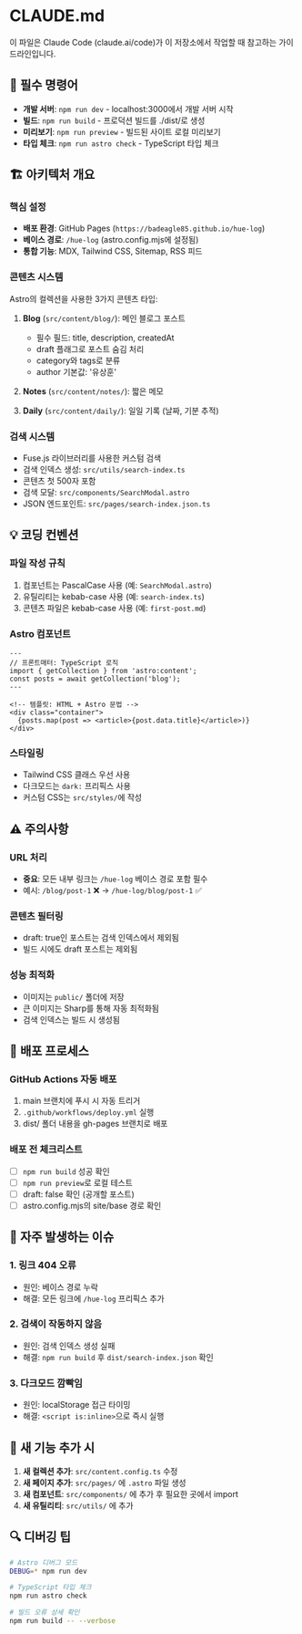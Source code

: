 # CLAUDE.md

이 파일은 Claude Code (claude.ai/code)가 이 저장소에서 작업할 때 참고하는 가이드라인입니다.

## 📌 필수 명령어

- **개발 서버**: `npm run dev` - localhost:3000에서 개발 서버 시작
- **빌드**: `npm run build` - 프로덕션 빌드를 ./dist/로 생성
- **미리보기**: `npm run preview` - 빌드된 사이트 로컬 미리보기
- **타입 체크**: `npm run astro check` - TypeScript 타입 체크

## 🏗️ 아키텍처 개요

### 핵심 설정
- **배포 환경**: GitHub Pages (`https://badeagle85.github.io/hue-log`)
- **베이스 경로**: `/hue-log` (astro.config.mjs에 설정됨)
- **통합 기능**: MDX, Tailwind CSS, Sitemap, RSS 피드

### 콘텐츠 시스템
Astro의 컬렉션을 사용한 3가지 콘텐츠 타입:

1. **Blog** (`src/content/blog/`): 메인 블로그 포스트
   - 필수 필드: title, description, createdAt
   - draft 플래그로 포스트 숨김 처리
   - category와 tags로 분류
   - author 기본값: '유상훈'

2. **Notes** (`src/content/notes/`): 짧은 메모
3. **Daily** (`src/content/daily/`): 일일 기록 (날짜, 기분 추적)

### 검색 시스템
- Fuse.js 라이브러리를 사용한 커스텀 검색
- 검색 인덱스 생성: `src/utils/search-index.ts`
- 콘텐츠 첫 500자 포함
- 검색 모달: `src/components/SearchModal.astro`
- JSON 엔드포인트: `src/pages/search-index.json.ts`

## 💡 코딩 컨벤션

### 파일 작성 규칙
1. 컴포넌트는 PascalCase 사용 (예: `SearchModal.astro`)
2. 유틸리티는 kebab-case 사용 (예: `search-index.ts`)
3. 콘텐츠 파일은 kebab-case 사용 (예: `first-post.md`)

### Astro 컴포넌트
```astro
---
// 프론트매터: TypeScript 로직
import { getCollection } from 'astro:content';
const posts = await getCollection('blog');
---

<!-- 템플릿: HTML + Astro 문법 -->
<div class="container">
  {posts.map(post => <article>{post.data.title}</article>)}
</div>
```

### 스타일링
- Tailwind CSS 클래스 우선 사용
- 다크모드는 `dark:` 프리픽스 사용
- 커스텀 CSS는 `src/styles/`에 작성

## ⚠️ 주의사항

### URL 처리
- **중요**: 모든 내부 링크는 `/hue-log` 베이스 경로 포함 필수
- 예시: `/blog/post-1` ❌ → `/hue-log/blog/post-1` ✅

### 콘텐츠 필터링
- draft: true인 포스트는 검색 인덱스에서 제외됨
- 빌드 시에도 draft 포스트는 제외됨

### 성능 최적화
- 이미지는 `public/` 폴더에 저장
- 큰 이미지는 Sharp를 통해 자동 최적화됨
- 검색 인덱스는 빌드 시 생성됨

## 🚀 배포 프로세스

### GitHub Actions 자동 배포
1. main 브랜치에 푸시 시 자동 트리거
2. `.github/workflows/deploy.yml` 실행
3. dist/ 폴더 내용을 gh-pages 브랜치로 배포

### 배포 전 체크리스트
- [ ] `npm run build` 성공 확인
- [ ] `npm run preview`로 로컬 테스트
- [ ] draft: false 확인 (공개할 포스트)
- [ ] astro.config.mjs의 site/base 경로 확인

## 🐛 자주 발생하는 이슈

### 1. 링크 404 오류
- 원인: 베이스 경로 누락
- 해결: 모든 링크에 `/hue-log` 프리픽스 추가

### 2. 검색이 작동하지 않음
- 원인: 검색 인덱스 생성 실패
- 해결: `npm run build` 후 `dist/search-index.json` 확인

### 3. 다크모드 깜빡임
- 원인: localStorage 접근 타이밍
- 해결: `<script is:inline>`으로 즉시 실행

## 📝 새 기능 추가 시

1. **새 컬렉션 추가**: `src/content.config.ts` 수정
2. **새 페이지 추가**: `src/pages/` 에 `.astro` 파일 생성
3. **새 컴포넌트**: `src/components/` 에 추가 후 필요한 곳에서 import
4. **새 유틸리티**: `src/utils/` 에 추가

## 🔍 디버깅 팁

```bash
# Astro 디버그 모드
DEBUG=* npm run dev

# TypeScript 타입 체크
npm run astro check

# 빌드 오류 상세 확인
npm run build -- --verbose
```